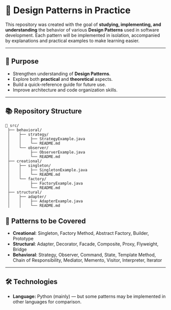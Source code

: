 # 📐 Design Patterns in Practice

This repository was created with the goal of **studying, implementing, and understanding** the behavior of various **Design Patterns** used in software development.
Each pattern will be implemented in isolation, accompanied by explanations and practical examples to make learning easier.

---

## 🎯 Purpose

- Strengthen understanding of **Design Patterns**.
- Explore both **practical** and **theoretical** aspects.
- Build a quick-reference guide for future use.
- Improve architecture and code organization skills.

---

## 📚 Repository Structure

```
📂 src/
 ├── behavioral/
 │    ├── strategy/
 │    │    ├── StrategyExample.java
 │    │    └── README.md
 │    └── observer/
 │         ├── ObserverExample.java
 │         └── README.md
 ├── creational/
 │    ├── singleton/
 │    │    ├── SingletonExample.java
 │    │    └── README.md
 │    └── factory/
 │         ├── FactoryExample.java
 │         └── README.md
 ├── structural/
 │    ├── adapter/
 │    │    ├── AdapterExample.java
 │    │    └── README.md
```

## 🧩 Patterns to be Covered

- **Creational**: Singleton, Factory Method, Abstract Factory, Builder, Prototype
- **Structural**: Adapter, Decorator, Facade, Composite, Proxy, Flyweight, Bridge
- **Behavioral**: Strategy, Observer, Command, State, Template Method, Chain of Responsibility, Mediator, Memento, Visitor, Interpreter, Iterator

---

## 🛠 Technologies

- **Language:** Python (mainly) — but some patterns may be implemented in other languages for comparison.
